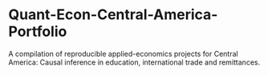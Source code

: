 # Quant-Econ-Central-America-Portfolio
A compilation of reproducible applied-economics projects for Central America: Causal inference in education, international trade and remittances.
